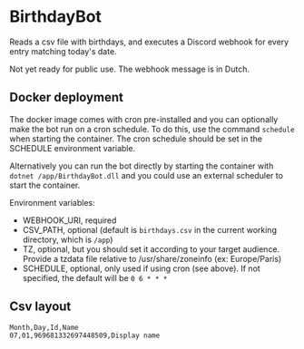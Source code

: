 # BirthdayBot
Reads a csv file with birthdays, and executes a Discord webhook for every entry matching today's date.

Not yet ready for public use. The webhook message is in Dutch.

## Docker deployment
The docker image comes with cron pre-installed and you can optionally make the bot run on a cron schedule. To do this, use the command `schedule` when starting the container. The cron schedule should be set in the SCHEDULE environment variable.

Alternatively you can run the bot directly by starting the container with `dotnet /app/BirthdayBot.dll` and you could use an external scheduler to start the container.

Environment variables:
- WEBHOOK_URI, required
- CSV_PATH, optional (default is `birthdays.csv` in the current working directory, which is `/app`)
- TZ, optional, but you should set it according to your target audience. Provide a tzdata file relative to /usr/share/zoneinfo (ex: Europe/Paris)
- SCHEDULE, optional, only used if using cron (see above). If not specified, the default will be `0 6 * * *`

## Csv layout
```csv
Month,Day,Id,Name
07,01,969681332697448509,Display name
```
